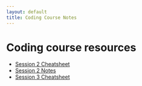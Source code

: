 ```yaml
---
layout: default
title: Coding Course Notes
---
```


# Coding course resources

- [Session 2 Cheatsheet](./session2_cheatsheet)
- [Session 2 Notes](./session2_notes)
- [Session 3 Cheatsheet](./session3_cheatsheet)
